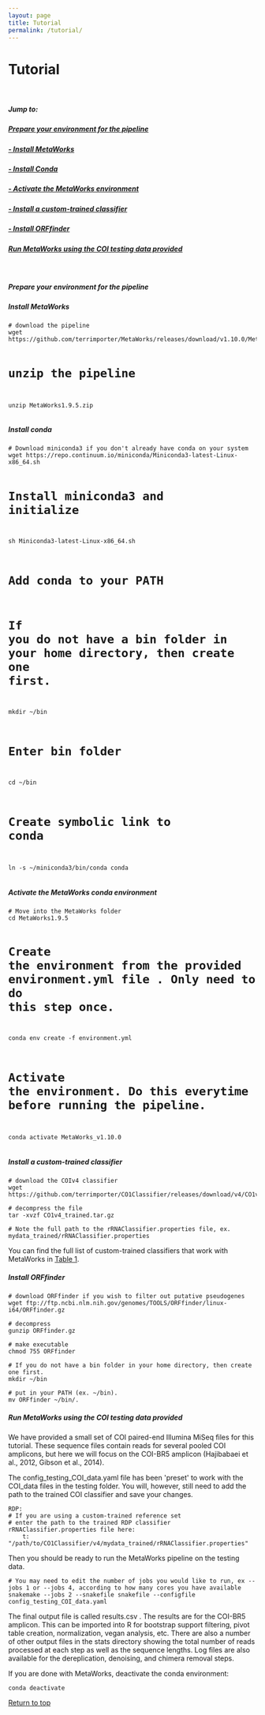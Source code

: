 ```yaml
---
layout: page
title: Tutorial
permalink: /tutorial/
---
```


<h1>Tutorial</h1><br>

<h5 class="text-info">Jump to:</h5>
<h5><a href="#step1">Prepare your environment for the pipeline</a></h5>
<h5><a href="#InstallMetaWorks">- Install MetaWorks</a></h5>
<h5><a href="#InstallConda">- Install Conda</a></h5>
<h5><a href="#ActivateMetaWorksEnv">- Activate the MetaWorks environment</a></h5>
<h5><a href="#InstallClassifier">- Install a custom-trained classifier</a></h5>
<h5><a href="#InstallORFfinder">- Install ORFfinder</a></h5>

<h5><a href="#step2">Run MetaWorks using the COI testing data provided</a></h5><br>

<h5 class="text-info"><a id="step1">Prepare your environment for the pipeline</a></h5>

<h5><a id="InstallMetaWorks">Install MetaWorks</a></h5>
<pre><code># download the pipeline
wget https://github.com/terrimporter/MetaWorks/releases/download/v1.10.0/MetaWorks1.9.5.tar.gz

# unzip the pipeline
unzip MetaWorks1.9.5.zip
</code></pre>

<h5><a id="InstallConda">Install conda</a></h5>
<pre><code># Download miniconda3 if you don't already have conda on your system
wget https://repo.continuum.io/miniconda/Miniconda3-latest-Linux-x86_64.sh

# Install miniconda3 and initialize
sh Miniconda3-latest-Linux-x86_64.sh

# Add conda to your PATH
# If you do not have a bin folder in your home directory, then create one first.
mkdir ~/bin

# Enter bin folder
cd ~/bin

# Create symbolic link to conda
ln -s ~/miniconda3/bin/conda conda
</code></pre>

<h5><a id="ActivateMetaWorksEnv">Activate the MetaWorks conda environment</a></h5>
<pre><code># Move into the MetaWorks folder
cd MetaWorks1.9.5

# Create the environment from the provided environment.yml file . Only need to do this step once.
conda env create -f environment.yml

# Activate the environment. Do this everytime before running the pipeline.
conda activate MetaWorks_v1.10.0
</code></pre>

<h5><a id="InstallClassifier">Install a custom-trained classifier</a></h5>

<pre><code># download the COIv4 classifier
wget https://github.com/terrimporter/CO1Classifier/releases/download/v4/CO1v4_trained.tar.gz

# decompress the file
tar -xvzf CO1v4_trained.tar.gz

# Note the full path to the rRNAClassifier.properties file, ex. mydata_trained/rRNAClassifier.properties
</code></pre>

You can find the full list of custom-trained classifiers that work with MetaWorks in <a href="#classifier_table">Table 1</a>.

<h5><a id="InstallORFfinder">Install ORFfinder</a></h5>

<pre><code># download ORFfinder if you wish to filter out putative pseudogenes
wget ftp://ftp.ncbi.nlm.nih.gov/genomes/TOOLS/ORFfinder/linux-i64/ORFfinder.gz

# decompress
gunzip ORFfinder.gz

# make executable
chmod 755 ORFfinder

# If you do not have a bin folder in your home directory, then create one first.
mkdir ~/bin

# put in your PATH (ex. ~/bin).
mv ORFfinder ~/bin/.
</code></pre>

<h5 class="text-info"><a id="step2">Run MetaWorks using the COI testing data provided</a></h5>

We have provided a small set of COI paired-end Illumina MiSeq files for this tutorial. These sequence files contain reads for several pooled COI amplicons, but here we will focus on the COI-BR5 amplicon (Hajibabaei et al., 2012, Gibson et al., 2014).

The config_testing_COI_data.yaml file has been 'preset' to work with the COI_data files in the testing folder. You will, however, still need to add the path to the trained COI classifier and save your changes.

<pre><code>RDP:
# If you are using a custom-trained reference set 
# enter the path to the trained RDP classifier rRNAClassifier.properties file here:
    t: "/path/to/CO1Classifier/v4/mydata_trained/rRNAClassifier.properties"
</code></pre>    
  
Then you should be ready to run the MetaWorks pipeline on the testing data.
    
<pre><code># You may need to edit the number of jobs you would like to run, ex --jobs 1 or --jobs 4, according to how many cores you have available
snakemake --jobs 2 --snakefile snakefile --configfile config_testing_COI_data.yaml
</code></pre>

The final output file is called results.csv . The results are for the COI-BR5 amplicon. This can be imported into R for bootstrap support filtering, pivot table creation, normalization, vegan analysis, etc. There are also a number of other output files in the stats directory showing the total number of reads processed at each step as well as the sequence lengths. Log files are also available for the dereplication, denoising, and chimera removal steps.

If you are done with MetaWorks, deactivate the conda environment:

<pre><code>conda deactivate</code></pre>

<a href="#top">Return to top</a>
